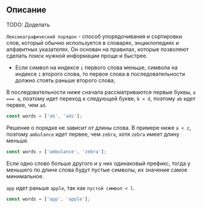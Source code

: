 ## Описание

TODO: Доделать

`Лексикографический порядок` - способ упорядочивания и сортировки слов, который обычно используется в словарях, энциклопедиях и алфавитных указателях. Он основан на правилах, которые позволяют сделать поиск нужной информации проще и быстрее.

-  Если символ на индексе `i` первого слова меньше, символа на индексе `i` второго слова, то первое слова в последовательности должно стоять раньше второго слова;

В последовательности ниже сначала рассматриваются первые буквы, `a === a`, поэтому идет переход к следующей букве, `b < d`, поэтому `ab` идет первее, чем `ad`.

```typescript
const words = ['ab', 'adc'];
```

Решение о порядке не зависит от длины слова. В примере ниже `a < z`, поэтому `ambulance` идет первее, чем `zebra`, хотя `zebra` имеет длину меньше.

```typescript
const words = ['ambulance', 'zebra'];
```

Если одно слово больше другого и у них одинаковый префикс, тогда у меньшего по длине слова будут пустые символы, их значение самое минимальное.

`app` идет раньше `apple`, так как `пустой символ < l`.

```typescript
const words = ['app', 'apple'];
```